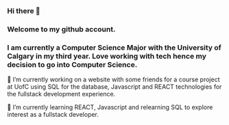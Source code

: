 ### Hi there 👋

### Welcome to my github account.

### I am currently a Computer Science Major with the University of Calgary in my third year. Love working with tech hence my decision to go into Computer Science.

🔭 I’m currently working on a website with some friends for a course project at UofC using SQL for the database, Javascript and REACT technologies for the fullstack development experience.

🌱 I’m currently learning REACT, Javascript and relearning SQL to explore interest as a fullstack developer.




